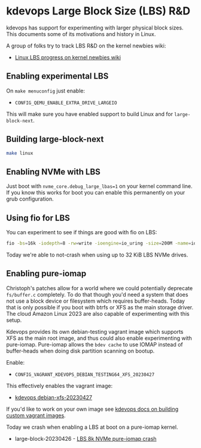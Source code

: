 # kdevops Large Block Size (LBS) R&D

kdevops has support for experimenting with larger physical block sizes. This documents some
of its motivations and history in Linux.

A group of folks try to track LBS R&D on the kernel newbies wiki:

  * [Linux LBS progress on kernel newbies wiki](https://kernelnewbies.org/KernelProjects/large-block-size)

## Enabling experimental LBS

On `make menuconfig` just enable:

 * `CONFIG_QEMU_ENABLE_EXTRA_DRIVE_LARGEIO`

This will make sure you have enabled support to build Linux and for `large-block-next`.

## Building large-block-next

```bash
make linux
```

## Enabling NVMe with LBS

Just boot with `nvme_core.debug_large_lbas=1` on your kernel command line. If you know
this works for boot you can enable this permanently on your grub configuration.

## Using fio for LBS

You can experiment to see if things are good with fio on LBS:

```bash
fio -bs=16k -iodepth=8 -rw=write -ioengine=io_uring -size=200M -name=io_uring_1 -filename=/dev/nvme9n1 -verify=md5
```

Today we're able to not-crash when using up to 32 KiB LBS NVMe drives.

## Enabling pure-iomap

Christoph's patches allow for a world where we could potentially deprecate
`fs/buffer.c` completely. To do that though you'd need a system that does
not use a block device or filesystem which requires buffer-heads. Today
that is only possible if you boot with btrfs or XFS as the main storage
driver. The cloud Amazon Linux 2023 are also capable of experimenting with
this setup.

Kdevops provides its own debian-testing vagrant image which supports XFS as the main
root image, and thus could also enable experimenting with pure-iomap. Pure-iomap
allows the `bdev cache` to use IOMAP instead of buffer-heads when doing disk
partition scanning on bootup.

Enable:

  * `CONFIG_VAGRANT_KDEVOPS_DEBIAN_TESTING64_XFS_20230427`

This effectively enables the vagrant image:

  * [kdevops debian-xfs-20230427](https://app.vagrantup.com/linux-kdevops/boxes/debian-xfs-20230427/)

If you'd like to work on your own image see [kdevops docs on building custom vagrant images](https://github.com/linux-kdevops/kdevops/blob/master/docs/custom-vagrant-boxes.md).

Today we crash when enabling a LBS at boot on a pure-iomap kernel.

  * large-block-20230426 - [LBS 8k NVMe pure-iomap crash](lbs-pure-iomap-crash.md)
